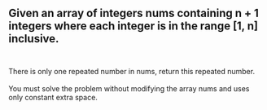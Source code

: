 ## Given an array of integers nums containing n + 1 integers where each integer is in the range [1, n] inclusive. <br> <br> 
There is only one repeated number in nums, return this repeated number. <br> <br> 
You must solve the problem without modifying the array nums and uses only constant extra space. <br> 
